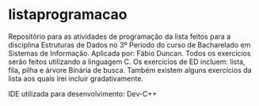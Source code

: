 # listaprogramacao
Repositório para as atividades de programação da lista feitos para a disciplina Estruturas de Dados no 3º Período do curso de Bacharelado em Sistemas de Informação. Aplicada por: Fábio Duncan.
Todos os exercícios serão feitos utilizando a linguagem C.
Os exercícios de ED incluem: lista, fila, pilha e árvore Binária de busca.
Também existem alguns exercícios da lista aos quais irei incluir gradativamente.

IDE utilizada para desenvolvimento: Dev-C++
